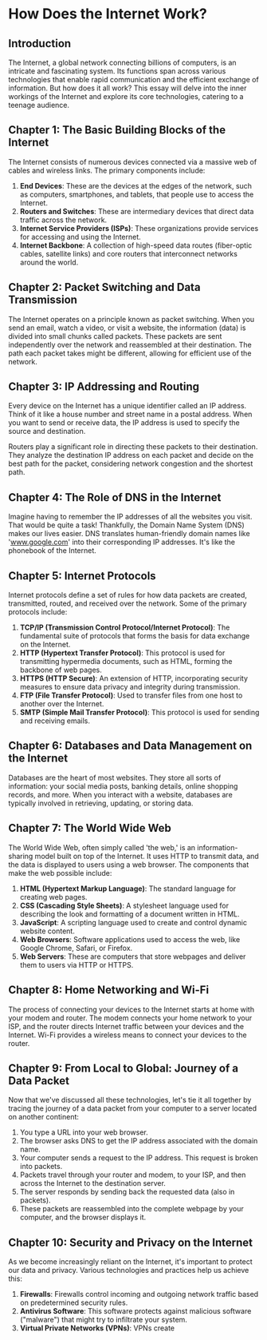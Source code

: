 # How Does the Internet Work?

## Introduction

The Internet, a global network connecting billions of computers, is an intricate and fascinating system. Its functions span across various technologies that enable rapid communication and the efficient exchange of information. But how does it all work? This essay will delve into the inner workings of the Internet and explore its core technologies, catering to a teenage audience.

## Chapter 1: The Basic Building Blocks of the Internet

The Internet consists of numerous devices connected via a massive web of cables and wireless links. The primary components include:

1. **End Devices**: These are the devices at the edges of the network, such as computers, smartphones, and tablets, that people use to access the Internet.
2. **Routers and Switches**: These are intermediary devices that direct data traffic across the network.
3. **Internet Service Providers (ISPs)**: These organizations provide services for accessing and using the Internet.
4. **Internet Backbone**: A collection of high-speed data routes (fiber-optic cables, satellite links) and core routers that interconnect networks around the world.

## Chapter 2: Packet Switching and Data Transmission

The Internet operates on a principle known as packet switching. When you send an email, watch a video, or visit a website, the information (data) is divided into small chunks called packets. These packets are sent independently over the network and reassembled at their destination. The path each packet takes might be different, allowing for efficient use of the network.

## Chapter 3: IP Addressing and Routing

Every device on the Internet has a unique identifier called an IP address. Think of it like a house number and street name in a postal address. When you want to send or receive data, the IP address is used to specify the source and destination.

Routers play a significant role in directing these packets to their destination. They analyze the destination IP address on each packet and decide on the best path for the packet, considering network congestion and the shortest path.

## Chapter 4: The Role of DNS in the Internet

Imagine having to remember the IP addresses of all the websites you visit. That would be quite a task! Thankfully, the Domain Name System (DNS) makes our lives easier. DNS translates human-friendly domain names like 'www.google.com' into their corresponding IP addresses. It's like the phonebook of the Internet.

## Chapter 5: Internet Protocols

Internet protocols define a set of rules for how data packets are created, transmitted, routed, and received over the network. Some of the primary protocols include:

1. **TCP/IP (Transmission Control Protocol/Internet Protocol)**: The fundamental suite of protocols that forms the basis for data exchange on the Internet.
2. **HTTP (Hypertext Transfer Protocol)**: This protocol is used for transmitting hypermedia documents, such as HTML, forming the backbone of web pages.
3. **HTTPS (HTTP Secure)**: An extension of HTTP, incorporating security measures to ensure data privacy and integrity during transmission.
4. **FTP (File Transfer Protocol)**: Used to transfer files from one host to another over the Internet.
5. **SMTP (Simple Mail Transfer Protocol)**: This protocol is used for sending and receiving emails.

## Chapter 6: Databases and Data Management on the Internet

Databases are the heart of most websites. They store all sorts of information: your social media posts, banking details, online shopping records, and more. When you interact with a website, databases are typically involved in retrieving, updating, or storing data.

## Chapter 7: The World Wide Web

The World Wide Web, often simply called 'the web,' is an information-sharing model built on top of the Internet. It uses HTTP to transmit data, and the data is displayed to users using a web browser. The components that make the web possible include:

1. **HTML (Hypertext Markup Language)**: The standard language for creating web pages.
2. **CSS (Cascading Style Sheets)**: A stylesheet language used for describing the look and formatting of a document written in HTML.
3. **JavaScript**: A scripting language used to create and control dynamic website content.
4. **Web Browsers**: Software applications used to access the web, like Google Chrome, Safari, or Firefox.
5. **Web Servers**: These are computers that store webpages and deliver them to users via HTTP or HTTPS.

## Chapter 8: Home Networking and Wi-Fi

The process of connecting your devices to the Internet starts at home with your modem and router. The modem connects your home network to your ISP, and the router directs Internet traffic between your devices and the Internet. Wi-Fi provides a wireless means to connect your devices to the router.

## Chapter 9: From Local to Global: Journey of a Data Packet

Now that we've discussed all these technologies, let's tie it all together by tracing the journey of a data packet from your computer to a server located on another continent:

1. You type a URL into your web browser.
2. The browser asks DNS to get the IP address associated with the domain name.
3. Your computer sends a request to the IP address. This request is broken into packets.
4. Packets travel through your router and modem, to your ISP, and then across the Internet to the destination server.
5. The server responds by sending back the requested data (also in packets).
6. These packets are reassembled into the complete webpage by your computer, and the browser displays it.

## Chapter 10: Security and Privacy on the Internet

As we become increasingly reliant on the Internet, it's important to protect our data and privacy. Various technologies and practices help us achieve this:

1. **Firewalls**: Firewalls control incoming and outgoing network traffic based on predetermined security rules.
2. **Antivirus Software**: This software protects against malicious software ("malware") that might try to infiltrate your system.
3. **Virtual Private Networks (VPNs)**: VPNs create
